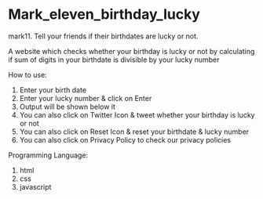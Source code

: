 # Mark_eleven_birthday_lucky

mark11.
Tell your friends if their birthdates are lucky or not.

A website which checks whether your birthday is lucky or not by calculating if sum of digits in your birthdate is divisible by your lucky number

How to use:

1. Enter your birth date
2. Enter your lucky number & click on Enter
3. Output will be shown below it
4. You can also click on Twitter Icon & tweet whether your birthday is lucky or not
5. You can also click on Reset Icon & reset your birthdate & lucky number
6. You can also click on Privacy Policy to check our privacy policies


Programming Language:
1. html
2. css
3. javascript
